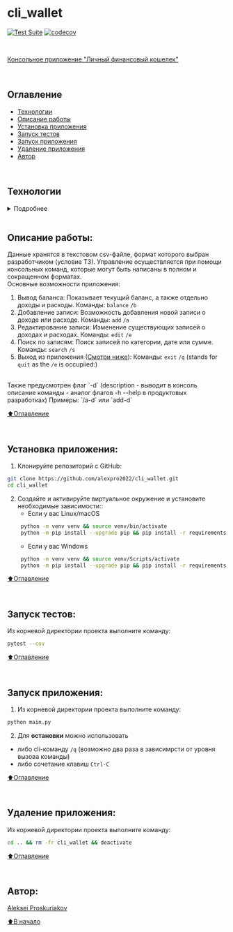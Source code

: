 # cli_wallet

[![Test Suite](https://github.com/alexpro2022/cli_wallet/actions/workflows/branch_test.yml/badge.svg)](https://github.com/alexpro2022/cli_wallet/actions/workflows/branch_test.yml)
[![codecov](https://codecov.io/gh/alexpro2022/cli_wallet/graph/badge.svg?token=81RgzLVrpG)](https://codecov.io/gh/alexpro2022/cli_wallet)

<br>

[Консольное приложение "Личный финансовый кошелек"](https://docs.google.com/document/d/1IszyY0--qsbBdgRVcfQXDloJDtvnKW4QsS7xQg2IpY8/edit)

<br>

## Оглавление
- [Технологии](#технологии)
- [Описание работы](#описание-работы)
- [Установка приложения](#установка-приложения)
- [Запуск тестов](#запуск-тестов)
- [Запуск приложения](#запуск-приложения)
- [Удаление приложения](#удаление-приложения)
- [Автор](#автор)

<br>

## Технологии
<details><summary>Подробнее</summary><br>

[![Python](https://img.shields.io/badge/python-3.10%20%7C%203.11%20%7C%203.12-blue?logo=python)](https://www.python.org/)
[![csv](https://img.shields.io/badge/-csv-464646?logo=python)](https://docs.python.org/3/library/csv.html)
[![Pandas](https://img.shields.io/badge/-pandas-464646?logo=pandas)](https://pandas.pydata.org/docs/)
[![Pytest](https://img.shields.io/badge/-pytest-464646?logo=Pytest)](https://docs.pytest.org/en/latest/)
[![pytest-cov](https://img.shields.io/badge/-pytest--cov-464646?logo=codecov)](https://pytest-cov.readthedocs.io/en/latest/)
[![pre-commit](https://img.shields.io/badge/-pre--commit-464646?logo=pre-commit)](https://pre-commit.com/)

[⬆️Оглавление](#оглавление)

</details>

<br>

## Описание работы:
Данные хранятся в текстовом csv-файле, формат которого выбран разработчиком (условие ТЗ).
Управление осуществляется при помощи консольных команд, которые могут быть написаны в полном и сокращенном форматах.
<br>
Основные возможности приложения:
1. Вывод баланса: Показывает текущий баланс, а также отдельно доходы и расходы.
   Команды: `balance`  `/b`
2. Добавление записи: Возможность добавления новой записи о доходе или расходе.
   Команды: `add`  `/a`
3. Редактирование записи: Изменение существующих записей о доходах и расходах.
   Команды: `edit`  `/e`
4. Поиск по записям: Поиск записей по категории, дате или сумме.
   Команды: `search`  `/s`
5. Выход из приложения (<a href="#t2">Смотри ниже</a>):
   Команды: `exit`  `/q` (stands for `quit` as the `/e` is occupiied:)
<br>
Также предусмотрен флаг `-d` (description - выводит в консоль описание команды - аналог флагов -h --help в продуктовых разработках)
Примеры: `/a-d` или `add-d`


[⬆️Оглавление](#оглавление)

<br>

## Установка приложения:

1. Клонируйте репозиторий с GitHub:

```bash
git clone https://github.com/alexpro2022/cli_wallet.git
cd cli_wallet
```

2. Создайте и активируйте виртуальное окружение и установите необходимые зависимости::
   * Если у вас Linux/macOS
   ```bash
    python -m venv venv && source venv/bin/activate
    python -m pip install --upgrade pip && pip install -r requirements/test.requirements.txt
   ```
   * Если у вас Windows
   ```bash
    python -m venv venv && source venv/Scripts/activate
    python -m pip install --upgrade pip && pip install -r requirements/test.requirements.txt
   ```

[⬆️Оглавление](#оглавление)

<br>

## Запуск тестов:
Из корневой директории проекта выполните команду:
```bash
pytest --cov
```

[⬆️Оглавление](#оглавление)

<br>

## Запуск приложения:
1. Из корневой директории проекта выполните команду:
```bash
python main.py
```

2. Для <b id=t2>остановки</b> можно использовать
  - либо cli-команду `/q` (возможно два раза в зависимрсти от уровня вызова команды)
  - либо сочетание клавиш `Ctrl-C`

[⬆️Оглавление](#оглавление)

<br>

## Удаление приложения:
Из корневой директории проекта выполните команду:
```bash
cd .. && rm -fr cli_wallet && deactivate
```

[⬆️Оглавление](#оглавление)

<br>

## Автор:
[Aleksei Proskuriakov](https://github.com/alexpro2022)

[⬆️В начало](#cli_wallet)
